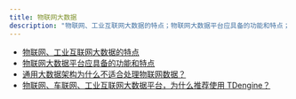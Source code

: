 ```yaml
---
title: 物联网大数据
description: "物联网、工业互联网大数据的特点；物联网大数据平台应具备的功能和特点；通用大数据架构为什么不适合处理物联网数据；物联网、车联网、工业互联网大数据平台，为什么推荐使用 TDengine"
---
```


- [物联网、工业互联网大数据的特点](https://www.taosdata.com/blog/2019/07/09/105.html)
- [物联网大数据平台应具备的功能和特点](https://www.taosdata.com/blog/2019/07/29/542.html)
- [通用大数据架构为什么不适合处理物联网数据？](https://www.taosdata.com/blog/2019/07/09/107.html)
- [物联网、车联网、工业互联网大数据平台，为什么推荐使用 TDengine？](https://www.taosdata.com/blog/2019/07/09/109.html)
